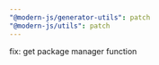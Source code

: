 ```yaml
---
"@modern-js/generator-utils": patch
"@modern-js/utils": patch
---
```


fix: get package manager function

